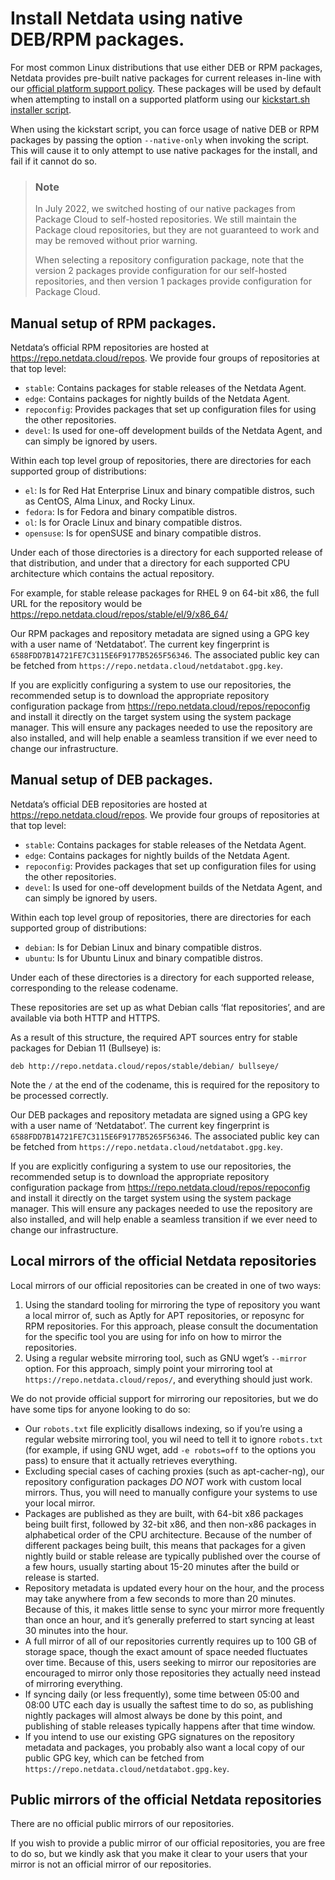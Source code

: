 <!--
title: "Install Netdata using native DEB/RPM packages."
description: "Instructions for how to install Netdata using native DEB or RPM packages."
custom_edit_url: "https://github.com/netdata/netdata/edit/master/packaging/installer/methods/packages.md"
sidebar_label: "Native DEB/RPM packages"
learn_status: "Published"
learn_rel_path: "Installation/Installation methods"
sidebar_position: 20
-->

# Install Netdata using native DEB/RPM packages.

For most common Linux distributions that use either DEB or RPM packages, Netdata provides pre-built native packages
for current releases in-line with
our [official platform support policy](https://github.com/netdata/netdata/blob/master/packaging/PLATFORM_SUPPORT.md).
These packages will be used by default when attempting to install on a supported platform using our
[kickstart.sh installer script](https://github.com/netdata/netdata/blob/master/packaging/installer/methods/kickstart.md).

When using the kickstart script, you can force usage of native DEB or RPM packages by passing the option
`--native-only` when invoking the script. This will cause it to only attempt to use native packages for the install,
and fail if it cannot do so.



> ### Note
>
> In July 2022, we switched hosting of our native packages from Package Cloud to self-hosted repositories.
> We still maintain the Package cloud repositories, but they are not guaranteed to work and may be removed
> without prior warning.
>
> When selecting a repository configuration package, note that the version 2 packages provide configuration for
> our self-hosted repositories, and then version 1 packages provide configuration for Package Cloud.


## Manual setup of RPM packages.

Netdata’s official RPM repositories are hosted at https://repo.netdata.cloud/repos. We provide four groups of
repositories at that top level:

- `stable`: Contains packages for stable releases of the Netdata Agent.
- `edge`: Contains packages for nightly builds of the Netdata Agent.
- `repoconfig`: Provides packages that set up configuration files for using the other repositories.
- `devel`: Is used for one-off development builds of the Netdata Agent, and can simply be ignored by users.

Within each top level group of repositories, there are directories for each supported group of distributions:

- `el`: Is for Red Hat Enterprise Linux and binary compatible distros, such as CentOS, Alma Linux, and Rocky Linux.
- `fedora`: Is for Fedora and binary compatible distros.
- `ol`: Is for Oracle Linux and binary compatible distros.
- `opensuse`: Is for openSUSE and binary compatible distros.

Under each of those directories is a directory for each supported release of that distribution, and under that a
directory for each supported CPU architecture which contains the actual repository.

For example, for stable release packages for RHEL 9 on 64-bit x86, the full URL for the repository would be
https://repo.netdata.cloud/repos/stable/el/9/x86_64/

Our RPM packages and repository metadata are signed using a GPG key with a user name of ‘Netdatabot’. The
current key fingerprint is `6588FDD7B14721FE7C3115E6F9177B5265F56346`. The associated public key can be fetched from
`https://repo.netdata.cloud/netdatabot.gpg.key`.

If you are explicitly configuring a system to use our repositories, the recommended setup is to download the
appropriate repository configuration package from https://repo.netdata.cloud/repos/repoconfig and install it
directly on the target system using the system package manager. This will ensure any packages needed to use the
repository are also installed, and will help enable a seamless transition if we ever need to change our infrastructure.

## Manual setup of DEB packages.

Netdata’s official DEB repositories are hosted at https://repo.netdata.cloud/repos. We provide four groups of
repositories at that top level:

- `stable`: Contains packages for stable releases of the Netdata Agent.
- `edge`: Contains packages for nightly builds of the Netdata Agent.
- `repoconfig`: Provides packages that set up configuration files for using the other repositories.
- `devel`: Is used for one-off development builds of the Netdata Agent, and can simply be ignored by users.

Within each top level group of repositories, there are directories for each supported group of distributions:

- `debian`: Is for Debian Linux and binary compatible distros.
- `ubuntu`: Is for Ubuntu Linux and binary compatible distros.

Under each of these directories is a directory for each supported release, corresponding to the release codename.

These repositories are set up as what Debian calls ‘flat repositories’, and are available via both HTTP and HTTPS.

As a result of this structure, the required APT sources entry for stable packages for Debian 11 (Bullseye) is:

```
deb http://repo.netdata.cloud/repos/stable/debian/ bullseye/
```

Note the `/` at the end of the codename, this is required for the repository to be processed correctly.

Our DEB packages and repository metadata are signed using a GPG key with a user name of ‘Netdatabot’. The
current key fingerprint is `6588FDD7B14721FE7C3115E6F9177B5265F56346`. The associated public key can be fetched from
`https://repo.netdata.cloud/netdatabot.gpg.key`.

If you are explicitly configuring a system to use our repositories, the recommended setup is to download the
appropriate repository configuration package from https://repo.netdata.cloud/repos/repoconfig and install it
directly on the target system using the system package manager. This will ensure any packages needed to use the
repository are also installed, and will help enable a seamless transition if we ever need to change our infrastructure.

## Local mirrors of the official Netdata repositories

Local mirrors of our official repositories can be created in one of two ways:

1. Using the standard tooling for mirroring the type of repository you want a local mirror of, such as Aptly for
   APT repositories, or reposync for RPM repositories. For this approach, please consult the documentation for
   the specific tool you are using for info on how to mirror the repositories.
2. Using a regular website mirroring tool, such as GNU wget’s `--mirror` option. For this approach, simply point
   your mirroring tool at `https://repo.netdata.cloud/repos/`, and everything should just work.

We do not provide official support for mirroring our repositories,
but we do have some tips for anyone looking to do so:

- Our `robots.txt` file explicitly disallows indexing, so if you’re using a regular website mirroring tool,
  you wil need to tell it to ignore `robots.txt` (for example, if using GNU wget, add `-e robots=off` to the
  options you pass) to ensure that it actually retrieves everything.
- Excluding special cases of caching proxies (such as apt-cacher-ng), our repository configuration packages _DO NOT_
  work with custom local mirrors. Thus, you will need to manually configure your systems to use your local mirror.
- Packages are published as they are built, with 64-bit x86 packages being built first, followed by 32-bit x86,
  and then non-x86 packages in alphabetical order of the CPU architecture. Because of the number of different
  packages being built, this means that packages for a given nightly build or stable release are typically published
  over the course of a few hours, usually starting about 15-20 minutes after the build or release is started.
- Repository metadata is updated every hour on the hour, and the process may take anywhere from a few seconds to
  more than 20 minutes. Because of this, it makes little sense to sync your mirror more frequently than once an hour,
  and it’s generally preferred to start syncing at least 30 minutes into the hour.
- A full mirror of all of our repositories currently requires up to 100 GB of storage space, though the exact
  amount of space needed fluctuates over time. Because of this, users seeking to mirror our repositories are
  encouraged to mirror only those repositories they actually need instead of mirroring everything.
- If syncing daily (or less frequently), some time between 05:00 and 08:00 UTC each day is usually the saftest
  time to do so, as publishing nightly packages will almost always be done by this point, and publishing of stable
  releases typically happens after that time window.
- If you intend to use our existing GPG signatures on the repository metadata and packages, you probably also want
  a local copy of our public GPG key, which can be fetched from `https://repo.netdata.cloud/netdatabot.gpg.key`.

## Public mirrors of the official Netdata repositories

There are no official public mirrors of our repositories.

If you wish to provide a public mirror of our official repositories, you are free to do so, but we kindly ask that
you make it clear to your users that your mirror is not an official mirror of our repositories.
